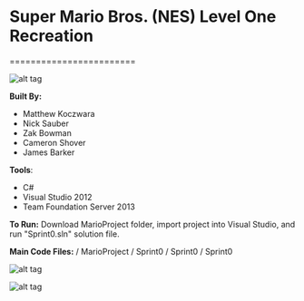 <h1>Super Mario Bros. (NES) Level One Recreation</h1>
========================

![alt tag](https://raw.github.com/mattkoczwara/SuperMarioBrosL1Recreate/master/readme_res/Opening%20Screen.JPG)

<p><strong>Built By:</strong></p>
<ul>
<li>Matthew Koczwara</li>
<li>Nick Sauber</li>
<li>Zak Bowman</li>
<li>Cameron Shover</li>
<li>James Barker</li>
</ul>

<p><strong>Tools</strong>:</p>
<ul>
<li>C#</li>
<li>Visual Studio 2012</li>
<li>Team Foundation Server 2013</li>
</ul>


<strong>To Run:</strong> Download MarioProject folder, import project into Visual Studio, and run "Sprint0.sln" solution file.

<strong>Main Code Files:</strong> / MarioProject / Sprint0 / Sprint0 / Sprint0 

![alt tag](https://raw.github.com/mattkoczwara/SuperMarioBrosL1Recreate/master/readme_res/Gameplay%20Screen.JPG)

![alt tag](https://raw.github.com/mattkoczwara/SuperMarioBrosL1Recreate/master/readme_res/Underground%20Screen.JPG)
